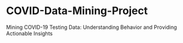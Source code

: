 # COVID-Data-Mining-Project
Mining COVID-19 Testing Data: Understanding Behavior and Providing Actionable Insights
